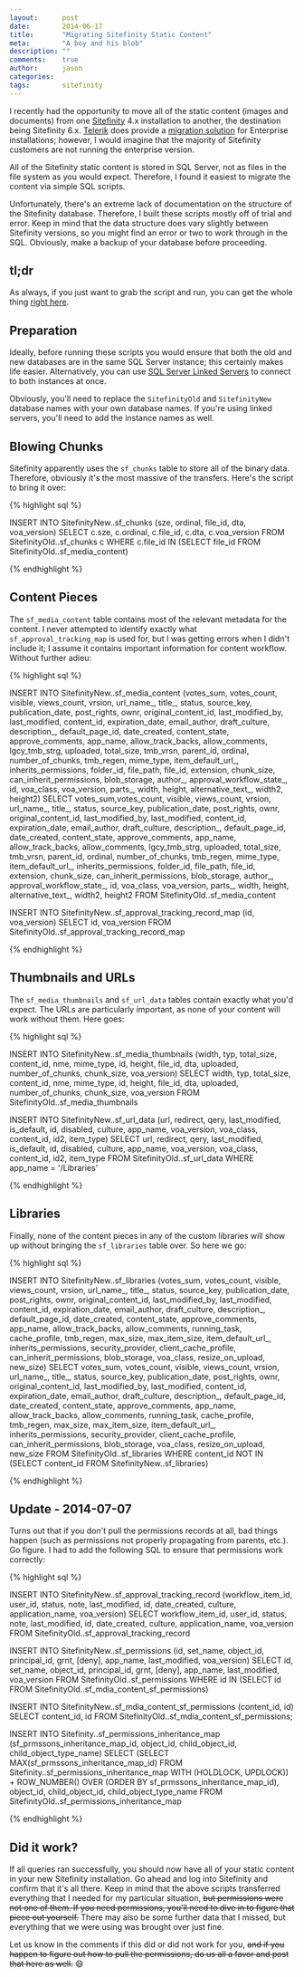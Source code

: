 ```yaml
---
layout:      post
date:        2014-06-17
title:       "Migrating Sitefinity Static Content"
meta:        "A boy and his blob"
description: ""
comments:    true
author:      jason
categories:  
tags:        sitefinity
---
```


I recently had the opportunity to move all of the static content (images and documents) from one [Sitefinity][site] 4.x installation to another, the destination being Sitefinity 6.x. [Telerik][tel] does provide a [migration solution][mig] for Enterprise installations; however, I would imagine that the majority of Sitefinity customers are not running the enterprise version.

All of the Sitefinity static content is stored in SQL Server, not as files in the file system as you would expect. Therefore, I found it easiest to migrate the content via simple SQL scripts.

Unfortunately, there's an extreme lack of documentation on the structure of the Sitefinity database. Therefore, I built these scripts mostly off of trial and error. Keep in mind that the data structure does vary slightly between Sitefinity versions, so you might find an error or two to work through in the SQL. Obviously, make a backup of your database before proceeding.

tl;dr
-----

As always, if you just want to grab the script and run, you can get the whole thing [right here][code].

Preparation
-----------

Ideally, before running these scripts you would ensure that both the old and new databases are in the same SQL Server instance; this certainly makes life easier. Alternatively, you can use [SQL Server Linked Servers][link] to connect to both instances at once.

Obviously, you'll need to replace the `SitefinityOld` and `SitefinityNew` database names with your own database names. If you're using linked servers, you'll need to add the instance names as well.

Blowing Chunks
--------------

Sitefinity apparently uses the `sf_chunks` table to store all of the binary data. Therefore, obviously it's the most massive of the transfers. Here's the script to bring it over:

{% highlight sql %}

INSERT INTO SitefinityNew..sf_chunks (sze, ordinal, file_id, dta, voa_version)
SELECT c.sze, c.ordinal, c.file_id, c.dta, c.voa_version
FROM SitefinityOld..sf_chunks c
WHERE c.file_id IN (SELECT file_id FROM SitefinityOld..sf_media_content)

{% endhighlight %}

Content Pieces
--------------

The `sf_media_content` table contains most of the relevant metadata for the content. I never attempted to identify exactly what `sf_approval_tracking_map` is used for, but I was getting errors when I didn't include it; I assume it contains important information for content workflow. Without further adieu:

{% highlight sql %}

INSERT INTO SitefinityNew..sf_media_content
(votes_sum, votes_count, visible, views_count, vrsion, url_name_, title_,
status, source_key, publication_date, post_rights, ownr, original_content_id,
last_modified_by, last_modified, content_id, expiration_date, email_author,
draft_culture, description_, default_page_id, date_created, content_state,
approve_comments, app_name, allow_track_backs, allow_comments, lgcy_tmb_strg,
uploaded, total_size, tmb_vrsn, parent_id, ordinal, number_of_chunks, tmb_regen,
mime_type, item_default_url_, inherits_permissions, folder_id, file_path,
file_id, extension, chunk_size, can_inherit_permissions, blob_storage, author_,
approval_workflow_state_, id, voa_class, voa_version, parts_, width, height,
alternative_text_, width2, height2)
SELECT votes_sum,votes_count, visible, views_count, vrsion, url_name_, title_,
status, source_key, publication_date, post_rights, ownr, original_content_id,
last_modified_by, last_modified, content_id, expiration_date, email_author,
draft_culture, description_, default_page_id, date_created, content_state,
approve_comments, app_name, allow_track_backs, allow_comments, lgcy_tmb_strg,
uploaded, total_size, tmb_vrsn, parent_id, ordinal, number_of_chunks, tmb_regen,
mime_type, item_default_url_, inherits_permissions, folder_id, file_path,
file_id, extension, chunk_size, can_inherit_permissions, blob_storage, author_,
approval_workflow_state_, id, voa_class, voa_version, parts_, width, height,
alternative_text_, width2, height2
FROM SitefinityOld..sf_media_content

INSERT INTO SitefinityNew..sf_approval_tracking_record_map (id, voa_version)
SELECT id, voa_version
FROM SitefinityOld..sf_approval_tracking_record_map

{% endhighlight %}

Thumbnails and URLs
-------------------

The `sf_media_thumbnails` and `sf_url_data` tables contain exactly what you'd expect. The URLs are particularly important, as none of your content will work without them. Here goes:

{% highlight sql %}

INSERT INTO SitefinityNew..sf_media_thumbnails
(width, typ, total_size, content_id, nme, mime_type, id, height, file_id, dta,
uploaded, number_of_chunks, chunk_size, voa_version)
SELECT width, typ, total_size, content_id, nme, mime_type, id, height, file_id,
dta, uploaded, number_of_chunks, chunk_size, voa_version
FROM SitefinityOld..sf_media_thumbnails

INSERT INTO SitefinityNew..sf_url_data
(url, redirect, qery, last_modified, is_default, id, disabled, culture,
app_name, voa_version, voa_class, content_id, id2, item_type)
SELECT url, redirect, qery, last_modified, is_default, id, disabled, culture,
app_name, voa_version, voa_class, content_id, id2, item_type
FROM SitefinityOld..sf_url_data
WHERE app_name = '/Libraries'

{% endhighlight %}

Libraries
---------

Finally, none of the content pieces in any of the custom libraries will show up without bringing the `sf_libraries` table over. So here we go:

{% highlight sql %}

INSERT INTO SitefinityNew..sf_libraries
(votes_sum, votes_count, visible, views_count, vrsion, url_name_, title_,
status, source_key, publication_date, post_rights, ownr, original_content_id,
last_modified_by, last_modified, content_id, expiration_date, email_author,
draft_culture, description_, default_page_id, date_created, content_state,
approve_comments, app_name, allow_track_backs, allow_comments, running_task,
cache_profile, tmb_regen, max_size, max_item_size, item_default_url_,
inherits_permissions, security_provider, client_cache_profile,
can_inherit_permissions, blob_storage, voa_class, resize_on_upload, new_size)
SELECT votes_sum, votes_count, visible, views_count, vrsion, url_name_, title_,
status, source_key, publication_date, post_rights, ownr, original_content_id,
last_modified_by, last_modified, content_id, expiration_date, email_author,
draft_culture, description_, default_page_id, date_created, content_state,
approve_comments, app_name, allow_track_backs, allow_comments, running_task,
cache_profile, tmb_regen, max_size, max_item_size, item_default_url_,
inherits_permissions, security_provider, client_cache_profile,
can_inherit_permissions, blob_storage, voa_class, resize_on_upload, new_size
FROM SitefinityOld..sf_libraries
WHERE content_id NOT IN (SELECT content_id FROM SitefinityNew..sf_libraries)

{% endhighlight %}

Update - 2014-07-07
-------------------

Turns out that if you don't pull the permissions records at all, bad things happen (such as permissions not properly propagating from parents, etc.). Go figure. I had to add the following SQL to ensure that permissions work correctly:

{% highlight sql %}

INSERT INTO SitefinityNew..sf_approval_tracking_record
(workflow_item_id, user_id, status, note, last_modified, id, date_created,
culture, application_name, voa_version)
SELECT workflow_item_id, user_id, status, note, last_modified, id, date_created,
culture, application_name, voa_version
FROM SitefinityOld..sf_approval_tracking_record

INSERT INTO SitefinityNew..sf_permissions
(id, set_name, object_id, principal_id, grnt, [deny], app_name, last_modified,
voa_version)
SELECT id, set_name, object_id, principal_id, grnt, [deny], app_name,
last_modified, voa_version
FROM SitefinityOld..sf_permissions
WHERE id IN (SELECT id FROM SitefinityOld..sf_mdia_content_sf_permissions)

INSERT INTO SitefinityNew..sf_mdia_content_sf_permissions (content_id, id)
SELECT content_id, id
FROM SitefinityOld..sf_mdia_content_sf_permissions;

INSERT INTO Sitefinity..sf_permissions_inheritance_map
(sf_prmssons_inheritance_map_id, object_id, child_object_id,
child_object_type_name)
SELECT (SELECT MAX(sf_prmssons_inheritance_map_id)
	FROM Sitefinity..sf_permissions_inheritance_map WITH (HOLDLOCK, UPDLOCK)) +
	ROW_NUMBER() OVER (ORDER BY sf_prmssons_inheritance_map_id),
object_id, child_object_id, child_object_type_name
FROM SitefinityOld..sf_permissions_inheritance_map

{% endhighlight %}

Did it work?
------------

If all queries ran successfully, you should now have all of your static content in your new Sitefinity installation. Go ahead and log into Sitefinity and confirm that it's all there. Keep in mind that the above scripts transferred everything that I needed for my particular situation, ~~but permissions were not one of them. If you need permissions, you'll need to dive in to figure that piece out yourself.~~ There may also be some further data that I missed, but everything that we were using was brought over just fine.

Let us know in the comments if this did or did not work for you, ~~and if you happen to figure out how to pull the permissions, do us all a favor and post that here as well.~~ :smile:

[site]: http://www.sitefinity.com/
[tel]: http://www.telerik.com/
[mig]: http://www.sitefinity.com/sitesync
[code]: https://gist.github.com/jasondavidcarr/720f1c677fc906fe929c
[link]: http://www.c-sharpcorner.com/uploadfile/suthish_nair/linked-servers-in-sql-server-2008/
